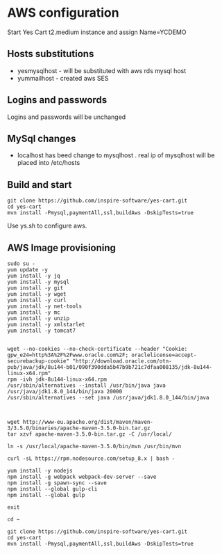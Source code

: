 # AWS configuration 

Start Yes Cart t2.medium instance and assign Name=YCDEMO 

## Hosts substitutions

 * yesmysqlhost - will be substituted with aws rds mysql host
 * yummailhost - created aws SES 
 
## Logins and passwords 
 
  Logins and passwords will be unchanged

## MySql changes 

 * localhost has beed change to mysqlhost . real ip of mysqlhost will be placed into /etc/hosts


## Build and start

```
git clone https://github.com/inspire-software/yes-cart.git
cd yes-cart
mvn install -Pmysql,paymentAll,ssl,buildAws -DskipTests=true

```

Use ys.sh to configure aws. 

## AWS Image provisioning 

```
sudo su -
yum update -y
yum install -y jq
yum install -y mysql
yum install -y git
yum install -y wget
yum install -y curl
yum install -y net-tools
yum install -y mc
yum install -y unzip
yum install -y xmlstarlet
yum install -y tomcat7


wget --no-cookies --no-check-certificate --header "Cookie: gpw_e24=http%3A%2F%2Fwww.oracle.com%2F; oraclelicense=accept-securebackup-cookie" "http://download.oracle.com/otn-pub/java/jdk/8u144-b01/090f390dda5b47b9b721c7dfaa008135/jdk-8u144-linux-x64.rpm"
rpm -ivh jdk-8u144-linux-x64.rpm
/usr/sbin/alternatives --install /usr/bin/java java  /usr/java/jdk1.8.0_144/bin/java 20000
/usr/sbin/alternatives --set java /usr/java/jdk1.8.0_144/bin/java



wget http://www-eu.apache.org/dist/maven/maven-3/3.5.0/binaries/apache-maven-3.5.0-bin.tar.gz
tar xzvf apache-maven-3.5.0-bin.tar.gz -C /usr/local/

ln -s /usr/local/apache-maven-3.5.0/bin/mvn /usr/bin/mvn

curl -sL https://rpm.nodesource.com/setup_8.x | bash -

yum install -y nodejs 
npm install -g webpack webpack-dev-server --save
npm install -g spawn-sync --save
npm install --global gulp-cli
npm install --global gulp

exit

cd ~

git clone https://github.com/inspire-software/yes-cart.git
cd yes-cart
mvn install -Pmysql,paymentAll,ssl,buildAws -DskipTests=true

```


